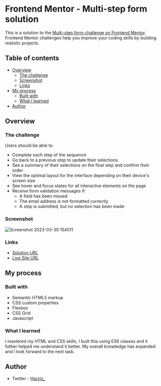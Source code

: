 # Frontend Mentor - Multi-step form solution
This is a solution to the [Multi-step form challenge on Frontend Mentor](https://www.frontendmentor.io/challenges/multistep-form-YVAnSdqQBJ). Frontend Mentor challenges help you improve your coding skills by building realistic projects.
## Table of contents
- [Overview](#overview)
  - [The challenge](#the-challenge)
  - [Screenshot](#screenshot)
  - [Links](#links)
- [My process](#my-process)
  - [Built with](#built-with)
  - [What I learned](#what-i-learned)
- [Author](#author)
## Overview

### The challenge

Users should be able to:

- Complete each step of the sequence
- Go back to a previous step to update their selections
- See a summary of their selections on the final step and confirm their order
- View the optimal layout for the interface depending on their device's screen size
- See hover and focus states for all interactive elements on the page
- Receive form validation messages if:
  - A field has been missed
  - The email address is not formatted correctly
  - A step is submitted, but no selection has been made

### Screenshot

![Screenshot 2023-03-30 154511](https://user-images.githubusercontent.com/62578176/228874476-27736d16-8aa0-4b38-acd2-02f4bda54e1e.png)

### Links
- [Solution URL](https://github.com/azeezolasunkanmi/multiStepForm.git)
- [Live Site URL](https://multistepform-3tvh.onrender.com/)

## My process

### Built with

- Semantic HTML5 markup
- CSS custom properties
- Flexbox
- CSS Grid
- Javascript

### What I learned
I mastered my HTML and CSS skills, I built this using ES6 classes and it futher helped me understand it better. My overall knowledge has expanded and I look forward to the next task.
## Author
- Twitter - [Harziz_](https://www.twitter.com/harziz_)
